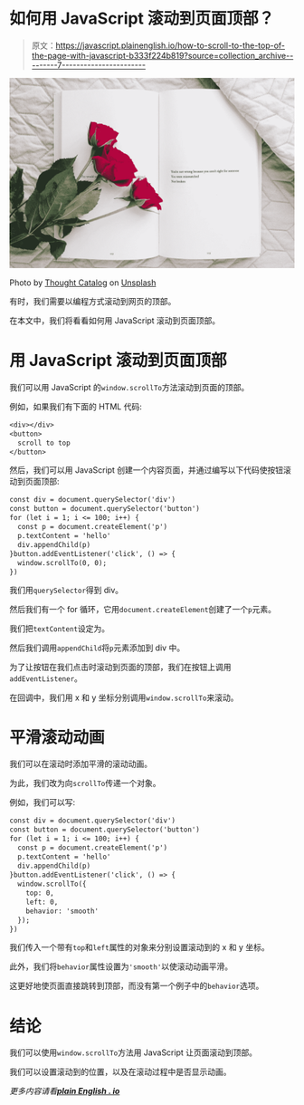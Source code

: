 # 如何用 JavaScript 滚动到页面顶部？

> 原文：<https://javascript.plainenglish.io/how-to-scroll-to-the-top-of-the-page-with-javascript-b333f224b819?source=collection_archive---------7----------------------->

![](img/5fce3cc27c6bbc1e9ac5324a29402fa2.png)

Photo by [Thought Catalog](https://unsplash.com/@thoughtcatalog?utm_source=medium&utm_medium=referral) on [Unsplash](https://unsplash.com?utm_source=medium&utm_medium=referral)

有时，我们需要以编程方式滚动到网页的顶部。

在本文中，我们将看看如何用 JavaScript 滚动到页面顶部。

# 用 JavaScript 滚动到页面顶部

我们可以用 JavaScript 的`window.scrollTo`方法滚动到页面的顶部。

例如，如果我们有下面的 HTML 代码:

```
<div></div>
<button>
  scroll to top
</button>
```

然后，我们可以用 JavaScript 创建一个内容页面，并通过编写以下代码使按钮滚动到页面顶部:

```
const div = document.querySelector('div')
const button = document.querySelector('button')
for (let i = 1; i <= 100; i++) {
  const p = document.createElement('p')
  p.textContent = 'hello'
  div.appendChild(p)
}button.addEventListener('click', () => {
  window.scrollTo(0, 0);
})
```

我们用`querySelector`得到 div。

然后我们有一个 for 循环，它用`document.createElement`创建了一个`p`元素。

我们把`textContent`设定为。

然后我们调用`appendChild`将`p`元素添加到 div 中。

为了让按钮在我们点击时滚动到页面的顶部，我们在按钮上调用`addEventListener`。

在回调中，我们用 x 和 y 坐标分别调用`window.scrollTo`来滚动。

# 平滑滚动动画

我们可以在滚动时添加平滑的滚动动画。

为此，我们改为向`scrollTo`传递一个对象。

例如，我们可以写:

```
const div = document.querySelector('div')
const button = document.querySelector('button')
for (let i = 1; i <= 100; i++) {
  const p = document.createElement('p')
  p.textContent = 'hello'
  div.appendChild(p)
}button.addEventListener('click', () => {
  window.scrollTo({
    top: 0,
    left: 0,
    behavior: 'smooth'
  });
})
```

我们传入一个带有`top`和`left`属性的对象来分别设置滚动到的 x 和 y 坐标。

此外，我们将`behavior`属性设置为`'smooth'`以使滚动动画平滑。

这更好地使页面直接跳转到顶部，而没有第一个例子中的`behavior`选项。

# 结论

我们可以使用`window.scrollTo`方法用 JavaScript 让页面滚动到顶部。

我们可以设置滚动到的位置，以及在滚动过程中是否显示动画。

*更多内容请看*[***plain English . io***](http://plainenglish.io)